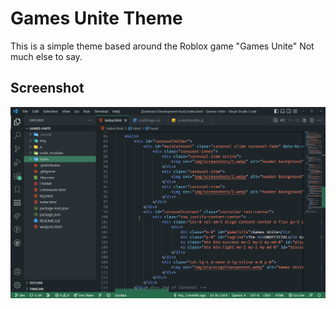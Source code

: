 # Games Unite Theme
This is a simple theme based around the Roblox game "Games Unite"
Not much else to say.
## Screenshot
<img src="https://raw.githubusercontent.com/mapleatmorning/games-unite-theme/main/themepreview.png" alt="Visual Studio Code with the 'Games Unite' theme applied" />
